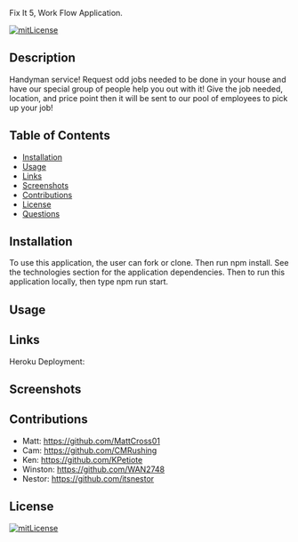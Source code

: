 Fix It 5, Work Flow Application.

[![mitLicense](https://img.shields.io/badge/license-MIT-green?style=plastic)](https://choosealicense.com/licenses/bsd-3-clause/)

## Description

Handyman service! Request odd jobs needed to be done in your house and have our special group of people help you out with it! Give the job needed, location, and price point then it will be sent to our pool of employees to pick up your job!

## Table of Contents
  * [Installation](#installation)
  * [Usage](#usage)
  * [Links](#links)
  * [Screenshots](#screenshots)
  * [Contributions](#contributions)
  * [License](#license)
  * [Questions](#questions)

## Installation

To use this application, the user can fork or clone. Then run npm install. See the technologies section for the application dependencies. Then to run this application locally, then type npm run start.

## Usage

## Links

Heroku Deployment: 

## Screenshots

## Contributions

  * Matt: https://github.com/MattCross01
  * Cam: https://github.com/CMRushing
  * Ken: https://github.com/KPetiote
  * Winston: https://github.com/WAN2748
  * Nestor: https://github.com/itsnestor


## License

  [![mitLicense](https://img.shields.io/badge/license-MIT-green?style=plastic)](https://choosealicense.com/licenses/bsd-3-clause/)
